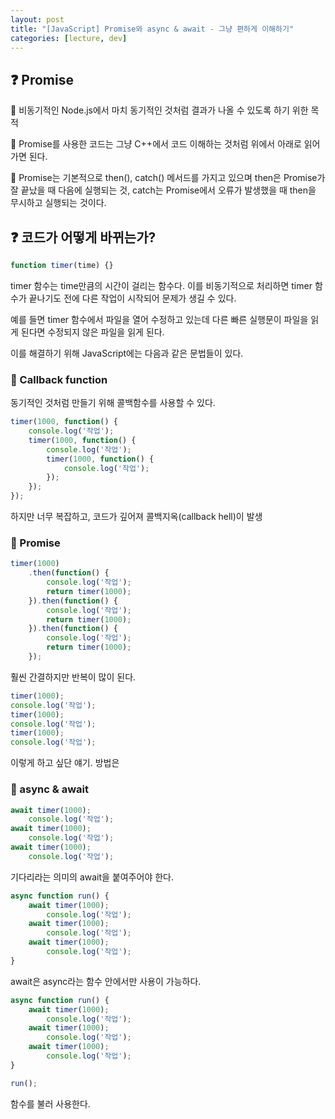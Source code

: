 ```yaml
---
layout: post
title: "[JavaScript] Promise와 async & await - 그냥 편하게 이해하기"
categories: [lecture, dev]
---
```


## ❓ Promise

🔎 비동기적인 Node.js에서 마치 동기적인 것처럼 결과가 나올 수 있도록 하기 위한 목적

🔎 Promise를 사용한 코드는 그냥 C++에서 코드 이해하는 것처럼 위에서 아래로 읽어가면 된다.

🔎 Promise는 기본적으로 then(), catch() 메서드를 가지고 있으며 then은 Promise가 잘 끝났을 때 다음에 실행되는 것, catch는 Promise에서 오류가 발생했을 때 then을 무시하고 실행되는 것이다.

## ❓ 코드가 어떻게 바뀌는가?

```js
function timer(time) {}
```

timer 함수는 time만큼의 시간이 걸리는 함수다. 이를 비동기적으로 처리하면 timer 함수가 끝나기도 전에 다른 작업이 시작되어 문제가 생길 수 있다.

예를 들면 timer 함수에서 파일을 열어 수정하고 있는데 다른 빠른 실행문이 파일을 읽게 된다면 수정되지 않은 파일을 읽게 된다.

이를 해결하기 위해 JavaScript에는 다음과 같은 문법들이 있다.

### 📌 Callback function

동기적인 것처럼 만들기 위해 콜백함수를 사용할 수 있다.

```js
timer(1000, function() {
    console.log('작업');
    timer(1000, function() {
        console.log('작업');
        timer(1000, function() {
            console.log('작업');
        });
    });
});
```

하지만 너무 복잡하고, 코드가 깊어져 콜백지옥(callback hell)이 발생

### 📌 Promise

```js
timer(1000)
    .then(function() {
        console.log('작업');
        return timer(1000);
    }).then(function() {
        console.log('작업');
        return timer(1000);
    }).then(function() {
        console.log('작업');
        return timer(1000);
    });
```

훨씬 간결하지만 반복이 많이 된다.

```js
timer(1000);
console.log('작업');
timer(1000);
console.log('작업');
timer(1000);
console.log('작업');
```

이렇게 하고 싶단 얘기. 방법은

### 📌 async & await

```js
await timer(1000);
    console.log('작업');
await timer(1000);
    console.log('작업');
await timer(1000);
    console.log('작업');
```

기다리라는 의미의 await을 붙여주어야 한다.

```js
async function run() {
    await timer(1000);
        console.log('작업');
    await timer(1000);
        console.log('작업');
    await timer(1000);
        console.log('작업');
}
```

await은 async라는 함수 안에서만 사용이 가능하다.

```js
async function run() {
    await timer(1000);
        console.log('작업');
    await timer(1000);
        console.log('작업');
    await timer(1000);
        console.log('작업');
}

run();
```

함수를 불러 사용한다.